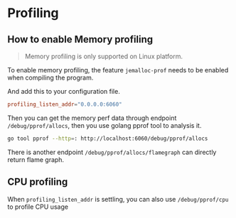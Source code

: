 # Profiling

## How to enable Memory profiling

> Memory profiling is only supported on Linux platform.

To enable memory profiling, the feature `jemalloc-prof` needs to be enabled when compiling the program.

And add this to your configuration file.

```toml
profiling_listen_addr="0.0.0.0:6060"
```

Then you can get the memory perf data through endpoint `/debug/pprof/allocs`, then you use golang pprof tool to analysis it.

```sh
go tool pprof --http=: http://localhost:6060/debug/pprof/allocs
```

There is another endpoint `/debug/pprof/allocs/flamegraph` can directly return flame graph.

## CPU profiling

When `profiling_listen_addr` is settling, you can also use `/debug/pprof/cpu` to profile CPU usage